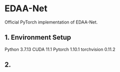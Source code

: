 # EDAA-Net
Official PyTorch implementation of EDAA-Net.
## 1. Environment Setup
Python 3.7.13
CUDA 11.1
Pytorch 1.10.1
torchvision 0.11.2
## 2. 
